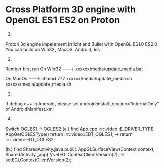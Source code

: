 Cross Platform 3D engine with OpenGL ES1 ES2 on Proton
=================
1.
Proton 3d engine impelement Irrlicht and Bullet with OpenGL ES1.0 ES2.0
You can build on Win32, MacOS, Android, Ios

2.
Rember first run
On Win32 --->
xxxxxx/media/update_media.bat

On MacOs --->
chmod 777 xxxxxx/media/update_media.sh
xxxxxx/media/update_media.sh

3.
If debug c++ in Android, please set
android:installLocation="internalOnly" of AndroidManifest.xml

4.
Switch OGLES1 -> OGLES2
(a.) find App.cpp
irr::video::E_DRIVER_TYPE AppGetOGLESType()
return irr::video::EDT_OGLES1; -> return irr::video::EDT_OGLES2;

(b.) find SharedActivity.java
public AppGLSurfaceView(Context context, SharedActivity _app)
//setEGLContextClientVersion(2); -> setEGLContextClientVersion(2);
